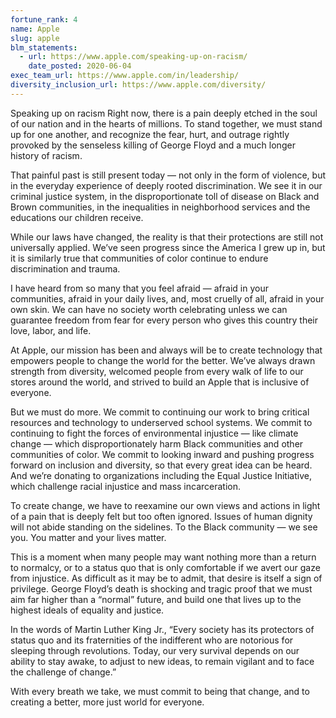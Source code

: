 ```yaml
---
fortune_rank: 4
name: Apple
slug: apple
blm_statements:
  - url: https://www.apple.com/speaking-up-on-racism/
    date_posted: 2020-06-04
exec_team_url: https://www.apple.com/in/leadership/
diversity_inclusion_url: https://www.apple.com/diversity/
---
```


Speaking up on racism
Right now, there is a pain deeply etched in the soul of our nation and in the hearts of millions. To stand together, we must stand up for one another, and recognize the fear, hurt, and outrage rightly provoked by the senseless killing of George Floyd and a much longer history of racism.

That painful past is still present today — not only in the form of violence, but in the everyday experience of deeply rooted discrimination. We see it in our criminal justice system, in the disproportionate toll of disease on Black and Brown communities, in the inequalities in neighborhood services and the educations our children receive.

While our laws have changed, the reality is that their protections are still not universally applied. We’ve seen progress since the America I grew up in, but it is similarly true that communities of color continue to endure discrimination and trauma.

I have heard from so many that you feel afraid — afraid in your communities, afraid in your daily lives, and, most cruelly of all, afraid in your own skin. We can have no society worth celebrating unless we can guarantee freedom from fear for every person who gives this country their love, labor, and life.

At Apple, our mission has been and always will be to create technology that empowers people to change the world for the better. We’ve always drawn strength from diversity, welcomed people from every walk of life to our stores around the world, and strived to build an Apple that is inclusive of everyone.

But we must do more. We commit to continuing our work to bring critical resources and technology to underserved school systems. We commit to continuing to fight the forces of environmental injustice — like climate change — which disproportionately harm Black communities and other communities of color. We commit to looking inward and pushing progress forward on inclusion and diversity, so that every great idea can be heard. And we’re donating to organizations including the Equal Justice Initiative, which challenge racial injustice and mass incarceration.

To create change, we have to reexamine our own views and actions in light of a pain that is deeply felt but too often ignored. Issues of human dignity will not abide standing on the sidelines. To the Black community — we see you. You matter and your lives matter.

This is a moment when many people may want nothing more than a return to normalcy, or to a status quo that is only comfortable if we avert our gaze from injustice. As difficult as it may be to admit, that desire is itself a sign of privilege. George Floyd’s death is shocking and tragic proof that we must aim far higher than a “normal” future, and build one that lives up to the highest ideals of equality and justice.

In the words of Martin Luther King Jr., “Every society has its protectors of status quo and its fraternities of the indifferent who are notorious for sleeping through revolutions. Today, our very survival depends on our ability to stay awake, to adjust to new ideas, to remain vigilant and to face the challenge of change.”

With every breath we take, we must commit to being that change, and to creating a better, more just world for everyone.
